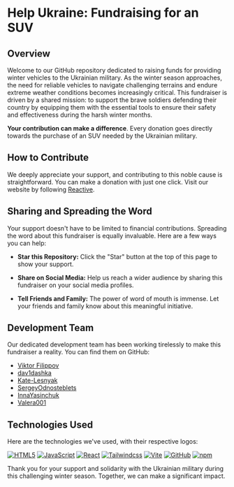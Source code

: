 # Help Ukraine: Fundraising for an SUV

## Overview

Welcome to our GitHub repository dedicated to raising funds for providing winter vehicles to the Ukrainian military. As the winter season approaches, the need for reliable vehicles to navigate challenging terrains and endure extreme weather conditions becomes increasingly critical. This fundraiser is driven by a shared mission: to support the brave soldiers defending their country by equipping them with the essential tools to ensure their safety and effectiveness during the harsh winter months.

**Your contribution can make a difference**. Every donation goes directly towards the purchase of an SUV needed by the Ukrainian military.

## How to Contribute

We deeply appreciate your support, and contributing to this noble cause is straightforward. You can make a donation with just one click. Visit our website by following [Reactive](https://reactive-brigade.onrender.com/).

## Sharing and Spreading the Word

Your support doesn't have to be limited to financial contributions. Spreading the word about this fundraiser is equally invaluable. Here are a few ways you can help:

- **Star this Repository:** Click the "Star" button at the top of this page to show your support.

- **Share on Social Media:** Help us reach a wider audience by sharing this fundraiser on your social media profiles.

- **Tell Friends and Family:** The power of word of mouth is immense. Let your friends and family know about this meaningful initiative.

## Development Team

Our dedicated development team has been working tirelessly to make this fundraiser a reality. You can find them on GitHub:

- [Viktor Filippov](https://github.com/jackal7819)
- [dav1dashka](https://github.com/dav1dashka)
- [Kate-Lesnyak](https://github.com/Kate-Lesnyak)
- [SergeyOdnosteblets](https://github.com/SergeyOdnosteblets)
- [InnaYasinchuk](https://github.com/InnaYasinchuk)
- [Valera001](https://github.com/Valera001)

## Technologies Used

Here are the technologies we've used, with their respective logos:

[![HTML5](https://img.shields.io/badge/html5-%23E34F26.svg?style=for-the-badge&logo=html5&logoColor=white)](https://developer.mozilla.org/en-US/docs/Web/HTML)
[![JavaScript](https://img.shields.io/badge/javascript-%23323330.svg?style=for-the-badge&logo=javascript&logoColor=%23F7DF1E)](https://javascript.info/)
[![React](https://img.shields.io/badge/react-%2320232a.svg?style=for-the-badge&logo=react&logoColor=%2361DAFB)](https://react.dev/)
[![Tailwindcss](https://img.shields.io/badge/tailwindcss-%23323330.svg?style=for-the-badge&logo=tailwindcss&logoColor=%2338BDF8)](https://tailwindcss.com/)
[![Vite](https://img.shields.io/badge/vite-%23646CFF.svg?style=for-the-badge&logo=vite&logoColor=white)](https://vitejs.dev/)
[![GitHub](https://img.shields.io/badge/github-%23121011.svg?style=for-the-badge&logo=github&logoColor=white)](https://github.com/)
[![npm](https://img.shields.io/badge/npm-%23CB3837.svg?style=for-the-badge&logo=npm&logoColor=white)](https://www.npmjs.com/)

Thank you for your support and solidarity with the Ukrainian military during this challenging winter season. Together, we can make a significant impact.

